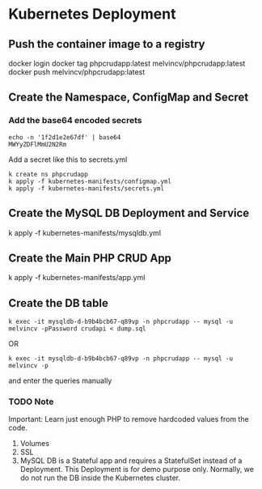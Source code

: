 # Kubernetes Deployment

## Push the container image to a registry

docker login
docker tag phpcrudapp:latest melvincv/phpcrudapp:latest
docker push melvincv/phpcrudapp:latest

## Create the Namespace, ConfigMap and Secret

### Add the base64 encoded secrets

```
echo -n '1f2d1e2e67df' | base64
MWYyZDFlMmU2N2Rm
```
Add a secret like this to secrets.yml

```
k create ns phpcrudapp
k apply -f kubernetes-manifests/configmap.yml
k apply -f kubernetes-manifests/secrets.yml
```

## Create the MySQL DB Deployment and Service

k apply -f kubernetes-manifests/mysqldb.yml

## Create the Main PHP CRUD App

k apply -f kubernetes-manifests/app.yml

## Create the DB table

```
k exec -it mysqldb-d-b9b4bcb67-q89vp -n phpcrudapp -- mysql -u melvincv -pPassword crudapi < dump.sql
```
OR

```
k exec -it mysqldb-d-b9b4bcb67-q89vp -n phpcrudapp -- mysql -u melvincv -p
```
and enter the queries manually

### TODO Note

Important: Learn just enough PHP to remove hardcoded values from the code.

1. Volumes
2. SSL 
3. MySQL DB is a Stateful app and requires a StatefulSet instead of a Deployment.
This Deployment is for demo purpose only. 
Normally, we do not run the DB inside the Kubernetes cluster. 